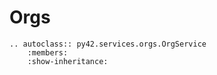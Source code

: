 # Orgs

```eval_rst
.. autoclass:: py42.services.orgs.OrgService
    :members:
    :show-inheritance:
```
